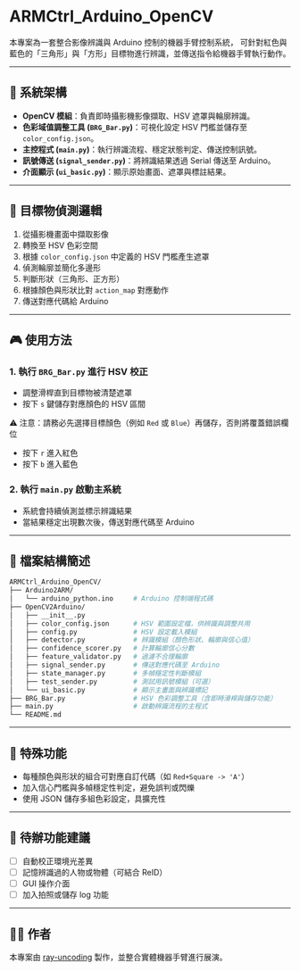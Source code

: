 
# ARMCtrl_Arduino_OpenCV

本專案為一套整合影像辨識與 Arduino 控制的機器手臂控制系統，
可針對紅色與藍色的「三角形」與「方形」目標物進行辨識，並傳送指令給機器手臂執行動作。

---

## 🔧 系統架構

- **OpenCV 模組**：負責即時攝影機影像擷取、HSV 遮罩與輪廓辨識。
- **色彩域值調整工具 (`BRG_Bar.py`)**：可視化設定 HSV 門檻並儲存至 `color_config.json`。
- **主控程式 (`main.py`)**：執行辨識流程、穩定狀態判定、傳送控制訊號。
- **訊號傳送 (`signal_sender.py`)**：將辨識結果透過 Serial 傳送至 Arduino。
- **介面顯示 (`ui_basic.py`)**：顯示原始畫面、遮罩與標註結果。

---

## 🎯 目標物偵測邏輯

1. 從攝影機畫面中擷取影像
2. 轉換至 HSV 色彩空間
3. 根據 `color_config.json` 中定義的 HSV 門檻產生遮罩
4. 偵測輪廓並簡化多邊形
5. 判斷形狀（三角形、正方形）
6. 根據顏色與形狀比對 `action_map` 對應動作
7. 傳送對應代碼給 Arduino

---

## 🎮 使用方法

### 1. 執行 `BRG_Bar.py` 進行 HSV 校正

- 調整滑桿直到目標物被清楚遮罩
- 按下 `s` 鍵儲存對應顏色的 HSV 區間

⚠️ 注意：請務必先選擇目標顏色（例如 `Red` 或 `Blue`）再儲存，否則將覆蓋錯誤欄位
- 按下 `r` 進入紅色
- 按下 `b` 進入藍色

### 2. 執行 `main.py` 啟動主系統

- 系統會持續偵測並標示辨識結果
- 當結果穩定出現數次後，傳送對應代碼至 Arduino

---

## 📁 檔案結構簡述

```bash
ARMCtrl_Arduino_OpenCV/
├── Arduino2ARM/
│   └── arduino_python.ino     # Arduino 控制端程式碼
├── OpenCV2Arduino/
│   ├── __init__.py
│   ├── color_config.json      # HSV 範圍設定檔，供辨識與調整共用
│   ├── config.py              # HSV 設定載入模組
│   ├── detector.py            # 辨識模組（顏色形狀、輪廓與信心值）
│   ├── confidence_scorer.py   # 計算輪廓信心分數
│   ├── feature_validator.py   # 過濾不合理輪廓
│   ├── signal_sender.py       # 傳送對應代碼至 Arduino
│   ├── state_manager.py       # 多幀穩定性判斷模組
│   ├── test_sender.py         # 測試用訊號模組（可選）
│   └── ui_basic.py            # 顯示主畫面與辨識標記
├── BRG_Bar.py                 # HSV 色彩調整工具（含即時滑桿與儲存功能）
├── main.py                    # 啟動辨識流程的主程式
└── README.md

```

---

## 🧠 特殊功能

- 每種顏色與形狀的組合可對應自訂代碼（如 `Red+Square -> 'A'`）
- 加入信心門檻與多幀穩定性判定，避免誤判或閃爍
- 使用 JSON 儲存多組色彩設定，具擴充性

---

## 📌 待辦功能建議

- [ ] 自動校正環境光差異
- [ ] 記憶辨識過的人物或物體（可結合 ReID）
- [ ] GUI 操作介面
- [ ] 加入拍照或儲存 log 功能

---

## 👨‍💻 作者

本專案由 [ray-uncoding](https://github.com/ray-uncoding) 製作，並整合實體機器手臂進行展演。
